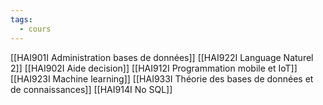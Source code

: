 ```yaml
---
tags:
  - cours
---
```

[[HAI901I Administration bases de données]]
[[HAI922I Language Naturel 2]]
[[HAI902I Aide decision]]
[[HAI912I Programmation mobile et IoT]]
[[HAI923I Machine learning]]
[[HAI933I  Théorie des bases de données et de connaissances]]
[[HAI914I No SQL]]









